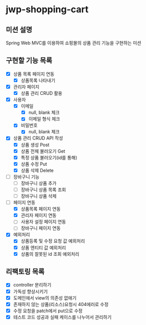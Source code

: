 # jwp-shopping-cart
## 미션 설명
Spring Web MVC를 이용하여 쇼핑몰의 상품 관리 기능을 구현하는 미션
## 구현할 기능 목록
- [x] 상품 목록 페이지 연동
  - [x] 상품목록 나타내기
- [x] 관리자 페이지
  - [x] 상품 관리 CRUD 활용
- [x] 사용자
  - [x] 이메일
    - [x] null, blank 체크
    - [x] 이메일 형식 체크
  - [x] 비밀번호
    - [x] null, blank 체크
- [x] 상품 관리 CRUD API 작성
  - [x] 상품 생성 Post
  - [x] 상품 전체 불러오기 Get
  - [x] 특정 상품 불러오기(id를 통해)
  - [x] 상품 수정 Put
  - [x] 상품 삭제 Delete
- [ ] 장바구니 기능
  - [ ] 장바구니 상품 추가
  - [ ] 장바구니 상품 목록 조회
  - [ ] 장바구니 상품 삭제
- [ ] 페이지 연동
  - [x] 상품목록 페이지 연동
  - [x] 관리자 페이지 연동
  - [ ] 사용자 설정 페이지 연동
  - [ ] 장바구니 페이지 연동
- [X] 예외처리
  - [x] 상품등록 및 수정 요청 값 예외처리
  - [x] 상품 엔티티 값 예외처리
  - [X] 상품의 잘못된 id 조회 예외처리
## 리팩토링 목록
- [x] controller 분리하기
- [x] 가독성 향상시키기
- [x] 도메인에서 view의 의존성 없애기
- [x] 존재하지 않는 상품(리소스)요청시 404에러로 수정
- [x] 수정 요청을 patch에서 put으로 수정
- [x] 테스트 코드 성공과 실패 케이스를 나누어서 관리하기